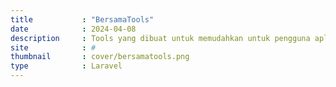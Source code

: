 ```yaml
---
title			: "BersamaTools"
date			: 2024-04-08
description		: Tools yang dibuat untuk memudahkan untuk pengguna aplikasi IPOS 5, Print Label, Barcode, Lihat Laku, Melacak Item Laku dan Cek Item
site			: #
thumbnail		: cover/bersamatools.png
type			: Laravel
---
```

